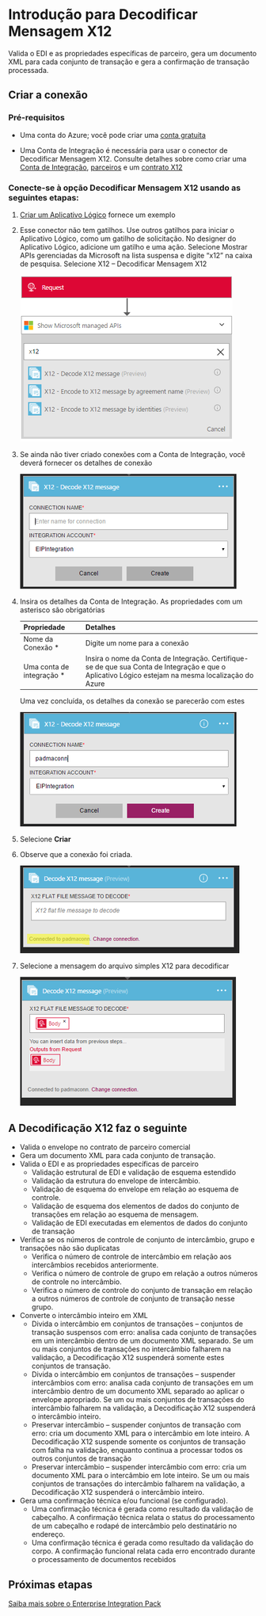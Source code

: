 <properties 
	pageTitle="Saiba mais sobre o Conector de Mensagem de Decodificação de X12 do Enterprise Integration Pack | Serviço de Aplicativo do Microsoft Azure | Microsoft Azure" 
	description="Saiba como usar parceiros com o Enterprise Integration Pack e aplicativos Lógicos" 
	services="logic-apps" 
	documentationCenter=".net,nodejs,java"
	authors="padmavc" 
	manager="erikre" 
	editor=""/>

<tags 
	ms.service="logic-apps" 
	ms.workload="integration" 
	ms.tgt_pltfrm="na" 
	ms.devlang="na" 
	ms.topic="article" 
	ms.date="08/15/2016" 
	ms.author="padmavc"/>

# Introdução para Decodificar Mensagem X12

Valida o EDI e as propriedades específicas de parceiro, gera um documento XML para cada conjunto de transação e gera a confirmação de transação processada.

## Criar a conexão

### Pré-requisitos

* Uma conta do Azure; você pode criar uma [conta gratuita](https://azure.microsoft.com/free)

* Uma Conta de Integração é necessária para usar o conector de Decodificar Mensagem X12. Consulte detalhes sobre como criar uma [Conta de Integração](./app-service-logic-enterprise-integration-create-integration-account.md), [parceiros](./app-service-logic-enterprise-integration-partners.md) e um [contrato X12](./app-service-logic-enterprise-integration-x12.md)

### Conecte-se à opção Decodificar Mensagem X12 usando as seguintes etapas:

1. [Criar um Aplicativo Lógico](./app-service-logic-create-a-logic-app.md) fornece um exemplo

2. Esse conector não tem gatilhos. Use outros gatilhos para iniciar o Aplicativo Lógico, como um gatilho de solicitação. No designer do Aplicativo Lógico, adicione um gatilho e uma ação. Selecione Mostrar APIs gerenciadas da Microsoft na lista suspensa e digite “x12” na caixa de pesquisa. Selecione X12 – Decodificar Mensagem X12

	![pesquisar x12](./media/app-service-logic-enterprise-integration-x12connector/x12decodeimage1.png)

3. Se ainda não tiver criado conexões com a Conta de Integração, você deverá fornecer os detalhes de conexão

	![conexão com a conta de integração](./media/app-service-logic-enterprise-integration-x12connector/x12decodeimage4.png)

4. Insira os detalhes da Conta de Integração. As propriedades com um asterisco são obrigatórias

	| Propriedade | Detalhes |
	| -------- | ------- |
	| Nome da Conexão * | Digite um nome para a conexão |
	| Uma conta de integração * | Insira o nome da Conta de Integração. Certifique-se de que sua Conta de Integração e que o Aplicativo Lógico estejam na mesma localização do Azure |

	Uma vez concluída, os detalhes da conexão se parecerão com estes
	
	![conexão com a conta de integração criada](./media/app-service-logic-enterprise-integration-x12connector/x12decodeimage5.png)

5. Selecione **Criar**
	
6. Observe que a conexão foi criada.

	![detalhes da conexão com a conta de integração](./media/app-service-logic-enterprise-integration-x12connector/x12decodeimage6.png)

7. Selecione a mensagem do arquivo simples X12 para decodificar

	![fornecer campos obrigatórios](./media/app-service-logic-enterprise-integration-x12connector/x12decodeimage7.png)

## A Decodificação X12 faz o seguinte

* Valida o envelope no contrato de parceiro comercial
* Gera um documento XML para cada conjunto de transação.
* Valida o EDI e as propriedades específicas de parceiro
	* Validação estrutural de EDI e validação de esquema estendido
	* Validação da estrutura do envelope de intercâmbio.
	* Validação de esquema do envelope em relação ao esquema de controle.
	* Validação de esquema dos elementos de dados do conjunto de transações em relação ao esquema de mensagem.
	* Validação de EDI executadas em elementos de dados do conjunto de transação
* Verifica se os números de controle de conjunto de intercâmbio, grupo e transações não são duplicatas
	* Verifica o número de controle de intercâmbio em relação aos intercâmbios recebidos anteriormente.
	* Verifica o número de controle de grupo em relação a outros números de controle no intercâmbio.
	* Verifica o número de controle do conjunto de transação em relação a outros números de controle de conjunto de transação nesse grupo.
* Converte o intercâmbio inteiro em XML
	* Divida o intercâmbio em conjuntos de transações – conjuntos de transação suspensos com erro: analisa cada conjunto de transações em um intercâmbio dentro de um documento XML separado. Se um ou mais conjuntos de transações no intercâmbio falharem na validação, a Decodificação X12 suspenderá somente estes conjuntos de transação.
	* Divida o intercâmbio em conjuntos de transações – suspender intercâmbios com erro: analisa cada conjunto de transações em um intercâmbio dentro de um documento XML separado ao aplicar o envelope apropriado. Se um ou mais conjuntos de transações do intercâmbio falharem na validação, a Decodificação X12 suspenderá o intercâmbio inteiro.
	* Preservar intercâmbio – suspender conjuntos de transação com erro: cria um documento XML para o intercâmbio em lote inteiro. A Decodificação X12 suspende somente os conjuntos de transação com falha na validação, enquanto continua a processar todos os outros conjuntos de transação
	* Preservar intercâmbio – suspender intercâmbio com erro: cria um documento XML para o intercâmbio em lote inteiro. Se um ou mais conjuntos de transações do intercâmbio falharem na validação, a Decodificação X12 suspenderá o intercâmbio inteiro.
* Gera uma confirmação técnica e/ou funcional (se configurado).
	* Uma confirmação técnica é gerada como resultado da validação de cabeçalho. A confirmação técnica relata o status do processamento de um cabeçalho e rodapé de intercâmbio pelo destinatário no endereço.
	* Uma confirmação técnica é gerada como resultado da validação do corpo. A confirmação funcional relata cada erro encontrado durante o processamento de documentos recebidos

## Próximas etapas

[Saiba mais sobre o Enterprise Integration Pack](./app-service-logic-enterprise-integration-overview.md "Saiba mais sobre o Enterprise Integration Pack")

<!---HONumber=AcomDC_0824_2016-->